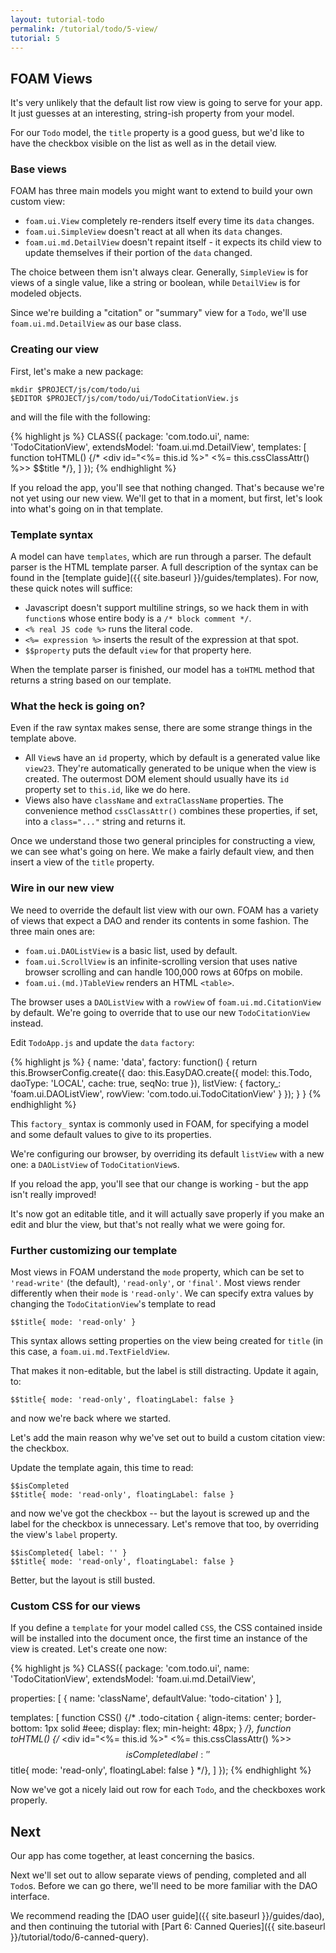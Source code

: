 ```yaml
---
layout: tutorial-todo
permalink: /tutorial/todo/5-view/
tutorial: 5
---
```


## FOAM Views

It's very unlikely that the default list row view is going to serve for your
app. It just guesses at an interesting, string-ish property from your model.

For our `Todo` model, the `title` property is a good guess, but we'd like to
have the checkbox visible on the list as well as in the detail view.

### Base views

FOAM has three main models you might want to extend to build your own custom
view:

- `foam.ui.View` completely re-renders itself every time its `data` changes.
- `foam.ui.SimpleView` doesn't react at all when its `data` changes.
- `foam.ui.md.DetailView` doesn't repaint itself - it expects its child view to
  update themselves if their portion of the `data` changed.

The choice between them isn't always clear. Generally, `SimpleView` is for views
of a single value, like a string or boolean, while `DetailView` is for modeled
objects.

Since we're building a "citation" or "summary" view for a `Todo`, we'll use
`foam.ui.md.DetailView` as our base class.

### Creating our view

First, let's make a new package:

    mkdir $PROJECT/js/com/todo/ui
    $EDITOR $PROJECT/js/com/todo/ui/TodoCitationView.js

and will the file with the following:

{% highlight js %}
CLASS({
  package: 'com.todo.ui',
  name: 'TodoCitationView',
  extendsModel: 'foam.ui.md.DetailView',
  templates: [
    function toHTML() {/*
      <div id="<%= this.id %>" <%= this.cssClassAttr() %>>
        $$title
      </div>
    */},
  ]
});
{% endhighlight %}

If you reload the app, you'll see that nothing changed. That's because we're not
yet using our new view. We'll get to that in a moment, but first, let's look
into what's going on in that template.

### Template syntax

A model can have `templates`, which are run through a parser. The default parser
is the HTML template parser. A full description of the syntax can be found in
the [template guide]({{ site.baseurl }}/guides/templates). For now,
these quick notes will suffice:

- Javascript doesn't support multiline strings, so we hack them in with
  `function`s whose entire body is a `/* block comment */`.
- `<% real JS code %>` runs the literal code.
- `<%= expression %>` inserts the result of the expression at that spot.
- `$$property` puts the default `view` for that property here.

When the template parser is finished, our model has a `toHTML` method that
returns a string based on our template.

### What the heck is going on?

Even if the raw syntax makes sense, there are some strange things in the
template above.

- All `View`s have an `id` property, which by default is a generated value like
  `view23`. They're automatically generated to be unique when the view is
  created. The outermost DOM element should usually have its `id` property set
  to `this.id`, like we do here.
- Views also have `className` and `extraClassName` properties. The convenience
  method `cssClassAttr()` combines these properties, if set, into a
  `class="..."` string and returns it.

Once we understand those two general principles for constructing a view, we can
see what's going on here. We make a fairly default view, and then insert a view
of the `title` property.

### Wire in our new view

We need to override the default list view with our own. FOAM has a variety of
views that expect a DAO and render its contents in some fashion. The three main
ones are:

- `foam.ui.DAOListView` is a basic list, used by default.
- `foam.ui.ScrollView` is an infinite-scrolling version that uses native browser
  scrolling and can handle 100,000 rows at 60fps on mobile.
- `foam.ui.(md.)TableView` renders an HTML `<table>`.

The browser uses a `DAOListView` with a `rowView` of `foam.ui.md.CitationView`
by default. We're going to override that to use our new `TodoCitationView`
instead.

Edit `TodoApp.js` and update the `data` `factory`:

{% highlight js %}
{
  name: 'data',
  factory: function() {
    return this.BrowserConfig.create({
      dao: this.EasyDAO.create({
        model: this.Todo,
        daoType: 'LOCAL',
        cache: true,
        seqNo: true
      }),
      listView: {
        factory_: 'foam.ui.DAOListView',
        rowView: 'com.todo.ui.TodoCitationView'
      }
    });
  }
}
{% endhighlight %}

This `factory_` syntax is commonly used in FOAM, for specifying a model and some
default values to give to its properties.

We're configuring our browser, by overriding its default `listView` with a new
one: a `DAOListView` of `TodoCitationView`s.

If you reload the app, you'll see that our change is working - but the app isn't
really improved!

It's now got an editable title, and it will actually save properly if you make
an edit and blur the view, but that's not really what we were going for.


### Further customizing our template

Most views in FOAM understand the `mode` property, which can be set to
`'read-write'` (the default), `'read-only'`, or `'final'`. Most views render
differently when their `mode` is `'read-only'`. We can specify extra values by
changing the `TodoCitationView`'s template to read

    $$title{ mode: 'read-only' }

This syntax allows setting properties on the view being created for `title` (in
this case, a `foam.ui.md.TextFieldView`.

That makes it non-editable, but the label is still distracting. Update it again,
to:

    $$title{ mode: 'read-only', floatingLabel: false }

and now we're back where we started.

Let's add the main reason why we've set out to build a custom citation view: the
checkbox.

Update the template again, this time to read:

    $$isCompleted
    $$title{ mode: 'read-only', floatingLabel: false }

and now we've got the checkbox -- but the layout is screwed up and the label for
the checkbox is unnecessary. Let's remove that too, by overriding the view's
`label` property.

    $$isCompleted{ label: '' }
    $$title{ mode: 'read-only', floatingLabel: false }

Better, but the layout is still busted.

### Custom CSS for our views

If you define a `template` for your model called `CSS`, the CSS contained inside
will be installed into the document once, the first time an instance of the view
is created. Let's create one now:

{% highlight js %}
CLASS({
  package: 'com.todo.ui',
  name: 'TodoCitationView',
  extendsModel: 'foam.ui.md.DetailView',

  properties: [
    {
      name: 'className',
      defaultValue: 'todo-citation'
    }
  ],

  templates: [
    function CSS() {/*
      .todo-citation {
        align-items: center;
        border-bottom: 1px solid #eee;
        display: flex;
        min-height: 48px;
      }
    */},
    function toHTML() {/*
      <div id="<%= this.id %>" <%= this.cssClassAttr() %>>
        $$isCompleted{ label: '' }
        $$title{ mode: 'read-only', floatingLabel: false }
      </div>
    */},
  ]
});
{% endhighlight %}

Now we've got a nicely laid out row for each `Todo`, and the checkboxes work
properly.


## Next

Our app has come together, at least concerning the basics.

Next we'll set out to allow separate views of pending, completed and all
`Todo`s. Before we can go there, we'll need to be more familiar with the DAO
interface.

We recommend reading the [DAO user guide]({{ site.baseurl }}/guides/dao), and
then continuing the tutorial with
[Part 6: Canned Queries]({{ site.baseurl }}/tutorial/todo/6-canned-query).

